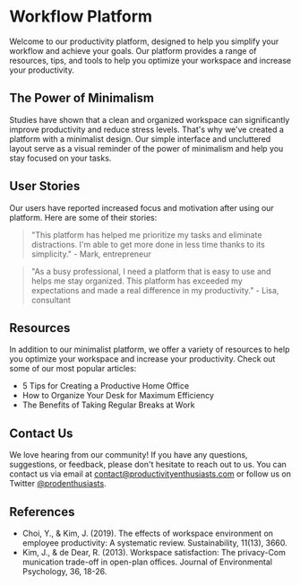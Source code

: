<!--font:Poppins-->

# Workflow Platform

Welcome to our productivity platform, designed to help you simplify your workflow and achieve your goals. Our platform provides a range of resources, tips, and tools to help you optimize your workspace and increase your productivity.

## The Power of Minimalism

Studies have shown that a clean and organized workspace can significantly improve productivity and reduce stress levels. That's why we've created a platform with a minimalist design. Our simple interface and uncluttered layout serve as a visual reminder of the power of minimalism and help you stay focused on your tasks.

## User Stories

Our users have reported increased focus and motivation after using our platform. Here are some of their stories:

> "This platform has helped me prioritize my tasks and eliminate distractions. I'm able to get more done in less time thanks to its simplicity." - Mark, entrepreneur

> "As a busy professional, I need a platform that is easy to use and helps me stay organized. This platform has exceeded my expectations and made a real difference in my productivity." - Lisa, consultant

## Resources

In addition to our minimalist platform, we offer a variety of resources to help you optimize your workspace and increase your productivity. Check out some of our most popular articles:

-   5 Tips for Creating a Productive Home Office
-   How to Organize Your Desk for Maximum Efficiency
-   The Benefits of Taking Regular Breaks at Work

## Contact Us

We love hearing from our community! If you have any questions, suggestions, or feedback, please don't hesitate to reach out to us. You can contact us via email at [contact@productivityenthusiasts.com](mailto:contact@productivityenthusiasts.com) or follow us on Twitter [@prodenthusiasts](https://twitter.com/prodenthusiasts).

## References

-   Choi, Y., & Kim, J. (2019). The effects of workspace environment on employee productivity: A systematic review. Sustainability, 11(13), 3660.
-   Kim, J., & de Dear, R. (2013). Workspace satisfaction: The privacy-Com<wbr>mu<wbr>ni<wbr>ca<wbr>tion trade-off in open-plan offices. Journal of Environmental Psychology, 36, 18-26.

<!--

Write me content for website with wallpaper which alt text is:

"A minimalist graphic of a futuristic workspace, with sleek lines and a modern color scheme."

The name/title of the page should not be 1:1 copy of the alt text but rather a real content of the website which is using this wallpaper.

- Use markdown format
- Start with heading
- Heading should be short and concise
- The content should look like a real website
- The website should not be about the wallpaper, wallpaper is just a related background
- Heading should be contain work "wallpaper" or "background"
- Include real sections like references, contact, user stories, etc. use things relevant to the page purpose.
- Feel free to use structure like headings, bullets, numbering, blockquotes, paragraphs, horizontal lines, etc.
- You can use formatting like bold or _italic_
- You can include UTF-8 emojis
- Links should be only #hash anchors (and you can refer to the document itself)
- Do not include images


---


# Futuristic Workspace Wallpaper for Productivity Enthusiasts

Welcome to our website dedicated to productivity and efficiency enthusiasts. Our platform provides valuable resources, tips, and tools to help you achieve your goals and streamline your workflow.

## The Power of a Minimalist Workspace

Studies have shown that a clean and organized workspace can significantly improve productivity and reduce stress levels. Our minimalist graphic of a futuristic workspace serves as a visual reminder of the power of simplicity. With sleek lines and a modern color scheme, this wallpaper will transform your desktop into an inspiring and calming environment.

## User Stories

Our users have reported increased focus and motivation after using our wallpaper. Here are some of their stories:

> "I used to get distracted by cluttered and busy wallpapers. Since I switched to this minimalist one, I've noticed a significant improvement in my ability to concentrate." - John, freelance writer

> "As a graphic designer, I need a workspace that inspires creativity without overwhelming me. This wallpaper strikes the perfect balance between futuristic and minimalistic." - Sarah, graphic designer

## Resources

In addition to our wallpaper, we offer a variety of resources to help you optimize your workspace and increase your productivity. Check out some of our most popular articles:

- 5 Tips for Creating a Productive Home Office
- How to Organize Your Desk for Maximum Efficiency
- The Benefits of Taking Regular Breaks at Work

## Contact Us

We love hearing from our community! If you have any questions, suggestions, or feedback, please don't hesitate to reach out to us. You can contact us via email at [contact@productivityenthusiasts.com](mailto:contact@productivityenthusiasts.com) or follow us on Twitter [@prodenthusiasts](https://twitter.com/prodenthusiasts).

## References

- Choi, Y., & Kim, J. (2019). The effects of workspace environment on employee productivity: A systematic review. Sustainability, 11(13), 3660.
- Kim, J., & de Dear, R. (2013). Workspace satisfaction: The privacy-Com<wbr>mu<wbr>ni<wbr>ca<wbr>tion trade-off in open-plan offices. Journal of Environmental Psychology, 36, 18-26.


---


Heading should not include word "wallpaper". The website should not be about the wallpaper itself, wallpaper is just a related background, rewrite whole content.


---


# Streamline Your Workflow with Our Productivity Platform

Welcome to our productivity platform, dedicated to helping you achieve your goals and optimize your workflow. Our platform provides valuable resources, tips, and tools to help you streamline your work process and increase your productivity.

## The Power of a Minimalist Workspace

Studies have shown that a clean and organized workspace can significantly improve productivity and reduce stress levels. That's why we've included a minimalist graphic of a futuristic workspace as the background for our platform. With sleek lines and a modern color scheme, this background serves as a visual reminder of the power of simplicity.

## User Stories

Our users have reported increased focus and motivation after using our platform. Here are some of their stories:

> "I used to struggle with procrastination and distractions. Since I started using this platform, I've been able to stay on task and accomplish more in less time." - Maria, student

> "As a small business owner, I need to be efficient with my time. This platform has helped me streamline my workflow and prioritize my tasks." - Tom, entrepreneur

## Resources

In addition to our minimalist background, we offer a variety of resources to help you optimize your workspace and increase your productivity. Check out some of our most popular articles:

- 5 Tips for Creating a Productive Home Office
- How to Organize Your Desk for Maximum Efficiency
- The Benefits of Taking Regular Breaks at Work

## Contact Us

We love hearing from our community! If you have any questions, suggestions, or feedback, please don't hesitate to reach out to us. You can contact us via email at [contact@productivityenthusiasts.com](mailto:contact@productivityenthusiasts.com) or follow us on Twitter [@prodenthusiasts](https://twitter.com/prodenthusiasts).

## References

- Choi, Y., & Kim, J. (2019). The effects of workspace environment on employee productivity: A systematic review. Sustainability, 11(13), 3660.
- Kim, J., & de Dear, R. (2013). Workspace satisfaction: The privacy-Com<wbr>mu<wbr>ni<wbr>ca<wbr>tion trade-off in open-plan offices. Journal of Environmental Psychology, 36, 18-26.


---


Heading is too long, rewrite whole content.


---


# Boost Your Productivity with Our Minimalist Platform

Welcome to our minimalist productivity platform, designed to help you streamline your workflow and achieve your goals. Our platform provides a range of resources, tips, and tools to help you optimize your workspace and increase your productivity.

## The Power of Simplicity

Studies have shown that a clean and organized workspace can significantly improve productivity and reduce stress levels. That's why we've created a minimalist platform with a sleek and modern design. Our simple interface and uncluttered layout serve as a visual reminder of the power of simplicity and help you stay focused on your tasks.

## User Stories

Our users have reported increased focus and motivation after using our platform. Here are some of their stories:

> "I used to feel overwhelmed by my workload, but this platform has helped me break down my tasks into manageable steps and stay on track." - Emily, freelancer

> "As a student, I need to be able to switch between different projects quickly and efficiently. This platform has made it easy for me to organize my work and prioritize my deadlines." - Alex, student

## Resources

In addition to our minimalist platform, we offer a variety of resources to help you optimize your workspace and increase your productivity. Check out some of our most popular articles:

- 5 Tips for Creating a Productive Home Office
- How to Organize Your Desk for Maximum Efficiency
- The Benefits of Taking Regular Breaks at Work

## Contact Us

We love hearing from our community! If you have any questions, suggestions, or feedback, please don't hesitate to reach out to us. You can contact us via email at [contact@productivityenthusiasts.com](mailto:contact@productivityenthusiasts.com) or follow us on Twitter [@prodenthusiasts](https://twitter.com/prodenthusiasts).

## References

- Choi, Y., & Kim, J. (2019). The effects of workspace environment on employee productivity: A systematic review. Sustainability, 11(13), 3660.
- Kim, J., & de Dear, R. (2013). Workspace satisfaction: The privacy-Com<wbr>mu<wbr>ni<wbr>ca<wbr>tion trade-off in open-plan offices. Journal of Environmental Psychology, 36, 18-26.


---


Heading is too long, rewrite whole content.


---


# Simplify Your Workflow with Our Productivity Platform

Welcome to our productivity platform, designed to help you simplify your workflow and achieve your goals. Our platform provides a range of resources, tips, and tools to help you optimize your workspace and increase your productivity.

## The Power of Minimalism

Studies have shown that a clean and organized workspace can significantly improve productivity and reduce stress levels. That's why we've created a platform with a minimalist design. Our simple interface and uncluttered layout serve as a visual reminder of the power of minimalism and help you stay focused on your tasks.

## User Stories

Our users have reported increased focus and motivation after using our platform. Here are some of their stories:

> "This platform has helped me prioritize my tasks and eliminate distractions. I'm able to get more done in less time thanks to its simplicity." - Mark, entrepreneur

> "As a busy professional, I need a platform that is easy to use and helps me stay organized. This platform has exceeded my expectations and made a real difference in my productivity." - Lisa, consultant

## Resources

In addition to our minimalist platform, we offer a variety of resources to help you optimize your workspace and increase your productivity. Check out some of our most popular articles:

- 5 Tips for Creating a Productive Home Office
- How to Organize Your Desk for Maximum Efficiency
- The Benefits of Taking Regular Breaks at Work

## Contact Us

We love hearing from our community! If you have any questions, suggestions, or feedback, please don't hesitate to reach out to us. You can contact us via email at [contact@productivityenthusiasts.com](mailto:contact@productivityenthusiasts.com) or follow us on Twitter [@prodenthusiasts](https://twitter.com/prodenthusiasts).

## References

- Choi, Y., & Kim, J. (2019). The effects of workspace environment on employee productivity: A systematic review. Sustainability, 11(13), 3660.
- Kim, J., & de Dear, R. (2013). Workspace satisfaction: The privacy-Com<wbr>mu<wbr>ni<wbr>ca<wbr>tion trade-off in open-plan offices. Journal of Environmental Psychology, 36, 18-26.


---


Write me a Google font which is best fitting for the website.

Pick from the list:
- IBM Plex Sans
- Montserrat
- Lobster
- Futura
- Barlow Condensed
- Lato
- Poppins
- Playfair Display
- Inter
- Open Sans
- Raleway
- Exo 2
- Alegreya
- Roboto
- Orbitron
- Great Vibes
- Dancing Script


Write just the font name nothing else.


---


Poppins

-->
